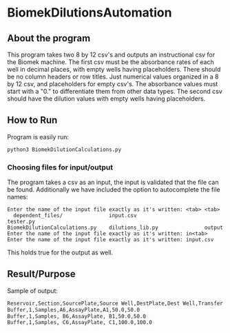 # BiomekDilutionsAutomation
## About the program

This program takes two 8 by 12 csv's and outputs an instructional csv for the Biomek machine.
The first csv must be the absorbance rates of each well in decimal places, with empty wells having placeholders.
There should be no column headers or row titles. Just numerical values organized in a 8 by 12 csv, and placeholders for empty csv's.
The absorbance values must start with a "0." to differentiate them from other data types.
The second csv should have the dilution values with empty wells having placeholders. 

## How to Run

Program is easily run:
```python
python3 BiomekDilutionCalculations.py
```
### Choosing files for input/output

The program takes a csv as an input, the input is validated that the file can be found.
Additionally we have included the option to autocomplete the file names:
```
Enter the name of the input file exactly as it's written: <tab> <tab>
  dependent_files/               input.csv                      tester.py
BiomekDilutionCalculations.py    dilutions_lib.py               output                         
Enter the name of the input file exactly as it's written: in<tab>
Enter the name of the input file exactly as it's written: input.csv
```
This holds true for the output as well.


## Result/Purpose

Sample of output:

```bash
Reservoir,Section,SourcePlate,Source Well,DestPlate,Dest Well,Transfer Volume,Buffer Volume
Buffer,1,Samples,A6,AssayPlate,A1,50.0,50.0
Buffer,1,Samples, B6,AssayPlate, B1,50.0,50.0
Buffer,1,Samples, C6,AssayPlate, C1,100.0,100.0
```
